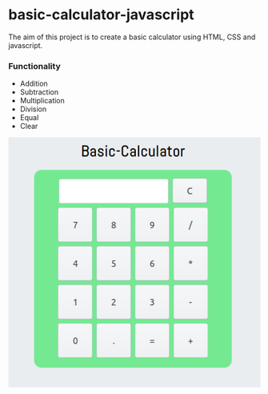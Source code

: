 # basic-calculator-javascript
The aim of this project is to create a basic calculator using HTML, CSS and javascript. 
### Functionality
- Addition
- Subtraction
- Multiplication
- Division
- Equal 
- Clear 

![image](https://github.com/E2811/basic-calculator-javascript/blob/master/img/calculator.png)
